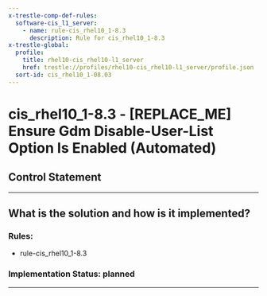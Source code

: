 ```yaml
---
x-trestle-comp-def-rules:
  software-cis_l1_server:
    - name: rule-cis_rhel10_1-8.3
      description: Rule for cis_rhel10_1-8.3
x-trestle-global:
  profile:
    title: rhel10-cis_rhel10-l1_server
    href: trestle://profiles/rhel10-cis_rhel10-l1_server/profile.json
  sort-id: cis_rhel10_1-08.03
---
```


# cis_rhel10_1-8.3 - \[REPLACE_ME\] Ensure Gdm Disable-User-List Option Is Enabled (Automated)

## Control Statement

______________________________________________________________________

## What is the solution and how is it implemented?

<!-- For implementation status enter one of: implemented, partial, planned, alternative, not-applicable -->

<!-- Note that the list of rules under ### Rules: is read-only and changes will not be captured after assembly to JSON -->

<!-- Add control implementation description here for control: cis_rhel10_1-8.3 -->

### Rules:

  - rule-cis_rhel10_1-8.3

### Implementation Status: planned

______________________________________________________________________

